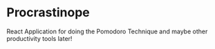 # Procrastinope
React Application for doing the Pomodoro Technique and maybe other productivity tools later!

